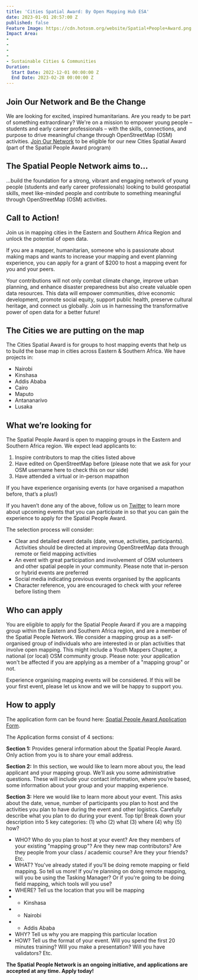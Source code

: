 ```yaml
---
title: 'Cities Spatial Award: By Open Mapping Hub ESA'
date: 2023-01-01 20:57:00 Z
published: false
Feature Image: https://cdn.hotosm.org/website/Spatial+People+Award.png
Impact Area:
- 
- 
- 
- 
- Sustainable Cities & Communities
Duration:
  Start Date: 2022-12-01 00:00:00 Z
  End Date: 2023-02-28 00:00:00 Z
---
```


## Join Our Network and Be the Change

We are looking for excited, inspired humanitarians. Are you ready to be part of something extraordinary? We're on a mission to empower young people – students and early career professionals – with the skills, connections, and purpose to drive meaningful change through OpenStreetMap (OSM) activities. [Join Our Network](https://forms.gle/Nm8pAn4SgCcz1Y3r5) to be eligible for our new Cities Spatial Award (part of the Spatial People Award program) 


## The Spatial People Network aims to...

...build the foundation for a strong, vibrant and engaging network of young people (students and early career professionals) looking to build geospatial skills, meet like-minded people and contribute to something meaningful through OpenStreetMap (OSM) activities. 

## Call to Action! 

Join us in mapping cities in the Eastern and Southern Africa Region and unlock the potential of open data. 

If you are a mapper, humanitarian, someone who is passionate about making maps and wants to increase your mapping and event planning experience, you can apply for a grant of $200 to host a mapping event for you and your peers. 

Your contributions will not only combat climate change, improve urban planning, and enhance disaster preparedness but also create valuable open data resources. This data will empower communities, drive economic development, promote social equity, support public health, preserve cultural heritage, and connect us globally. Join us in harnessing the transformative power of open data for a better future! 

## The Cities we are putting on the map

The Cities Spatial Award is for groups to host mapping events that help us to build the base map in cities across Eastern & Southern Africa. We have projects in:
 
* Nairobi
* Kinshasa
* Addis Ababa 
* Cairo
* Maputo
* Antananarivo
* Lusaka

## What we’re looking for

The Spatial People Award is open to mapping groups in the Eastern and Southern Africa region. We expect lead applicants to: 

1. Inspire contributors to map the cities listed above
2. Have edited on OpenStreetMap before (please note that we ask for your OSM username here to check this on our side)
3. Have attended a virtual or in-person mapathon

If you have experience organising events (or have organised a mapathon before, that’s a plus!)

If you haven’t done any of the above, follow us on [Twitter](https://twitter.com/openmapping_esa) to learn more about upcoming events that you can participate in so that you can gain the experience to apply for the Spatial People Award.

The selection process will consider:
* Clear and detailed event details (date, venue, activities, participants). Activities should be directed at improving OpenStreetMap data through remote or field mapping activities
* An event with great participation and involvement of OSM volunteers and other spatial people in your community.  Please note that in-person  or hybrid events are preferred
* Social media indicating previous events organised by the applicants
* Character reference, you are encouraged to check with your referee before listing them

## Who can apply

You are eligible to apply for the Spatial People Award if you are a mapping group within the Eastern and Southern Africa region, and are a member of the Spatial People Network. We consider a mapping group as a self-organised group of individuals who are interested in or plan activities that involve open mapping. This might include a Youth Mappers Chapter, a national (or local) OSM community group. Please note: your application won't be affected if you are applying as a member of a "mapping group" or not. 

Experience organising mapping events will be considered. If this will be your first event, please let us know and we will be happy to support you. 

## How to apply

The application form can be found here: [Spatial People Award Application Form](https://forms.gle/sW41g36w75eXAV7F7).

The Application forms consist of 4 sections: 

**Section 1:** Provides general information about the Spatial People Award. Only action from you is to share your email address. 

**Section 2:** In this section, we would like to learn more about you, the lead applicant and your mapping group. We’ll ask you some administrative questions. These will include your contact information, where you’re based, some information about your group and your mapping experience.

**Section 3:** Here we would like to learn more about your event. This asks about the date, venue, number of participants you plan to host and the activities you plan to have during the event and other logistics. Carefully describe what you plan to do during your event. Top tip! Break down your description into 5 key categories: (1) who (2) what (3) where (4) why (5) how? 
* WHO? Who do you plan to host at your event? Are they members of your existing "mapping group"? Are they new map contributors? Are they people from your class / academic course? Are they your friends? Etc. 
* WHAT? You've already stated if you'll be doing remote mapping or field mapping. So tell us more! If you're planning on doing remote mapping, will you be using the Tasking Manager? Or if you're going to be doing field mapping, which tools will you use?
* WHERE? Tell us the location that you will be mapping
* * Kinshasa
* * Nairobi
* * Addis Ababa
* WHY? Tell us why you are mapping this particular location
* HOW? Tell us the format of your event. Will you spend the first 20 minutes training? Will you make a presentation? Will you have validators? Etc. 

**The Spatial People Network is an ongoing initiative, and applications are accepted at any time. Apply today!**